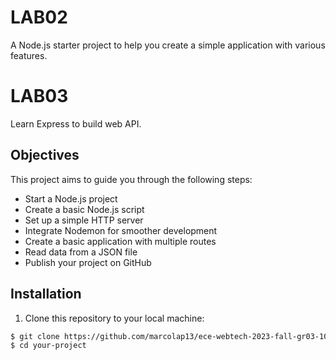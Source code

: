 # LAB02

A Node.js starter project to help you create a simple application with various features.

# LAB03

Learn Express to build web API.

## Objectives

This project aims to guide you through the following steps:

- Start a Node.js project
- Create a basic Node.js script
- Set up a simple HTTP server
- Integrate Nodemon for smoother development
- Create a basic application with multiple routes
- Read data from a JSON file
- Publish your project on GitHub

## Installation

1. Clone this repository to your local machine:

```bash
$ git clone https://github.com/marcolap13/ece-webtech-2023-fall-gr03-10
$ cd your-project
```

